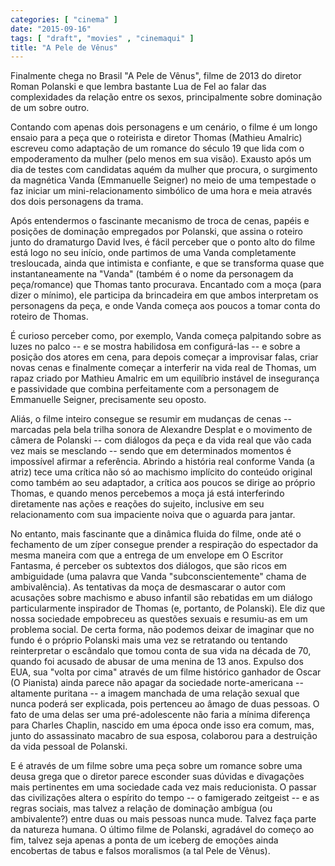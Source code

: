 ```yaml
---
categories: [ "cinema" ]
date: "2015-09-16"
tags: [ "draft", "movies" , "cinemaqui" ]
title: "A Pele de Vênus"
---
```

Finalmente chega no Brasil "A Pele de Vênus", filme de 2013 do diretor
Roman Polanski e que lembra bastante Lua de Fel ao falar das complexidades
da relação entre os sexos, principalmente sobre dominação de um
sobre outro.

Contando com apenas dois personagens e um cenário, o filme é um longo
ensaio para a peça que o roteirista e diretor Thomas (Mathieu Amalric)
escreveu como adaptação de um romance do século 19 que lida com o
empoderamento da mulher (pelo menos em sua visão). Exausto após um dia
de testes com candidatas aquém da mulher que procura, o surgimento da
magnética Vanda (Emmanuelle Seigner) no meio de uma tempestade o faz
iniciar um mini-relacionamento simbólico de uma hora e meia através
dos dois personagens da trama.

Após entendermos o fascinante mecanismo de troca de cenas, papéis e
posições de dominação empregados por Polanski, que assina o roteiro
junto do dramaturgo David Ives, é fácil perceber que o ponto alto do
filme está logo no seu início, onde partimos de uma Vanda completamente
tresloucada, ainda que intimista e confiante, e que se transforma quase
que instantaneamente na "Vanda" (também é o nome da personagem da
peça/romance) que Thomas tanto procurava. Encantado com a moça (para
dizer o mínimo), ele participa da brincadeira em que ambos interpretam
os personagens da peça, e onde Vanda começa aos poucos a tomar conta
do roteiro de Thomas.

É curioso perceber como, por exemplo, Vanda começa palpitando sobre as
luzes no palco -- e se mostra habilidosa em configurá-las -- e sobre a
posição dos atores em cena, para depois começar a improvisar falas,
criar novas cenas e finalmente começar a interferir na vida real de
Thomas, um rapaz criado por Mathieu Amalric em um equilíbrio instável
de insegurança e passividade que combina perfeitamente com a personagem
de Emmanuelle Seigner, precisamente seu oposto.

Aliás, o filme inteiro consegue se resumir em mudanças de cenas --
marcadas pela bela trilha sonora de Alexandre Desplat e o movimento de
câmera de Polanski -- com diálogos da peça e da vida real que vão
cada vez mais se mesclando -- sendo que em determinados momentos é
impossível afirmar a referência. Abrindo a história real conforme
Vanda (a atriz) tece uma crítica não só ao machismo implícito do
conteúdo original como também ao seu adaptador, a crítica aos poucos
se dirige ao próprio Thomas, e quando menos percebemos a moça já está
interferindo diretamente nas ações e reações do sujeito, inclusive
em seu relacionamento com sua impaciente noiva que o aguarda para jantar.

No entanto, mais fascinante que a dinâmica fluida do filme, onde
até o fechamento de um zíper consegue prender a respiração do
espectador da mesma maneira com que a entrega de um envelope em O
Escritor Fantasma, é perceber os subtextos dos diálogos, que são
ricos em ambiguidade (uma palavra que Vanda "subconscientemente" chama
de ambivalência). As tentativas da moça de desmascarar o autor com
acusações sobre machismo e abuso infantil são rebatidas em um diálogo
particularmente inspirador de Thomas (e, portanto, de Polanski). Ele
diz que nossa sociedade empobreceu as questões sexuais e resumiu-as em
um problema social. De certa forma, não podemos deixar de imaginar que
no fundo é o próprio Polanski mais uma vez se retratando ou tentando
reinterpretar o escândalo que tomou conta de sua vida na década de 70,
quando foi acusado de abusar de uma menina de 13 anos. Expulso dos EUA,
sua "volta por cima" através de um filme histórico ganhador de Oscar
(O Pianista) ainda parece não apagar da sociedade norte-americana --
altamente puritana -- a imagem manchada de uma relação sexual que nunca
poderá ser explicada, pois pertenceu ao âmago de duas pessoas. O fato
de uma delas ser uma pré-adolescente não faria a mínima diferença
para Charles Chaplin, nascido em uma época onde isso era comum, mas,
junto do assassinato macabro de sua esposa, colaborou para a destruição
da vida pessoal de Polanski.

E é através de um filme sobre uma peça sobre um romance sobre uma
deusa grega que o diretor parece esconder suas dúvidas e divagações
mais pertinentes em uma sociedade cada vez mais reducionista. O passar
das civilizações altera o espírito do tempo -- o famigerado zeitgeist
-- e as regras sociais, mas talvez a relação de dominação ambígua
(ou ambivalente?) entre duas ou mais pessoas nunca mude. Talvez faça
parte da natureza humana. O último filme de Polanski, agradável do
começo ao fim, talvez seja apenas a ponta de um iceberg de emoções
ainda encobertas de tabus e falsos moralismos (a tal Pele de Vênus).
